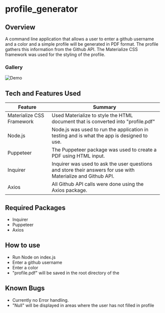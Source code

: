 # profile_generator


## Overview

A command line application that allows a user to enter a github username and a color and a simple profile will be generated in PDF format. The profile gathers this information from the Github API. The Materialize CSS framework was used for the styling of the profile. 


### Gallery

![Demo](/images/ProfileGeneratorDemo.gif/ "Generate a user profile!")


## Tech and Features Used

| Feature       | Summary                                                                                                  | 
| ------------- | -------------------------------------------------------------------------------------------------------- |
| Materialize CSS Framework | Used Materialize to style the HTML document that is converted into "profile.pdf"             |
| Node.js       | Node.js was used to run the application in testing and is what the app is designed to use.               |
| Puppeteer     | The Puppeteer package was used to create a PDF using HTML input.                                           |
| Inquirer      | Inquirer was used to ask the user questions and store their answers for use with Materialize and Github API. |
| Axios         | All Github API calls were done using the Axios package.                                                    |


## Required Packages
* Inquirer
* Puppeteer
* Axios


## How to use

* Run Node on index.js
* Enter a github username
* Enter a color
* "profile.pdf" will be saved in the root directory of the


## Known Bugs

* Currently no Error handling.
* "Null" will be displayed in areas where the user has not filled in profile

